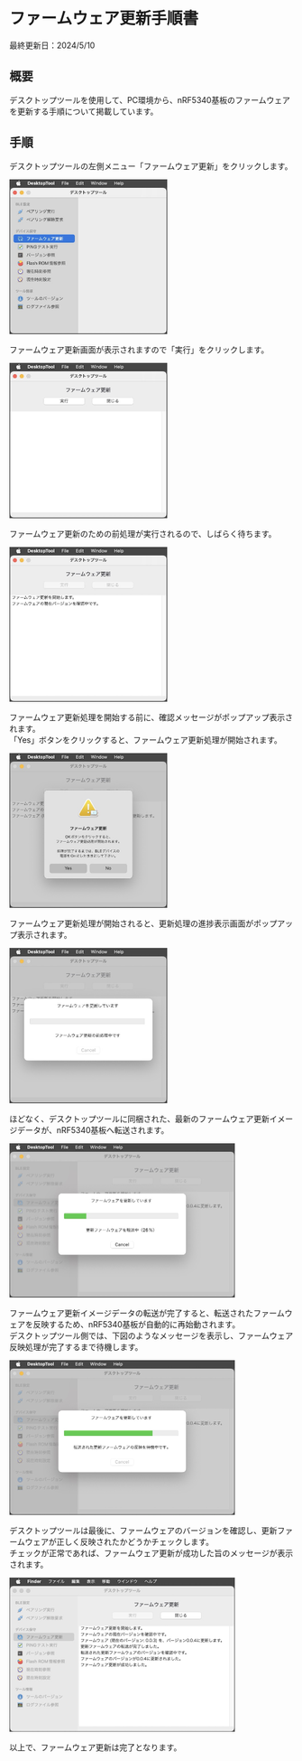 # ファームウェア更新手順書

最終更新日：2024/5/10

## 概要

デスクトップツールを使用して、PC環境から、nRF5340基板のファームウェアを更新する手順について掲載しています。

## 手順

デスクトップツールの左側メニュー「ファームウェア更新」をクリックします。

<img src="images/FWUPDATE_01.jpg" width="280">

ファームウェア更新画面が表示されますので「実行」をクリックします。

<img src="images/FWUPDATE_02.jpg" width="280">

ファームウェア更新のための前処理が実行されるので、しばらく待ちます。

<img src="images/FWUPDATE_03.jpg" width="280">

ファームウェア更新処理を開始する前に、確認メッセージがポップアップ表示されます。<br>
「Yes」ボタンをクリックすると、ファームウェア更新処理が開始されます。

<img src="images/FWUPDATE_04.jpg" width="280">

ファームウェア更新処理が開始されると、更新処理の進捗表示画面がポップアップ表示されます。

<img src="images/FWUPDATE_05.jpg" width="280">

ほどなく、デスクトップツールに同梱された、最新のファームウェア更新イメージデータが、nRF5340基板へ転送されます。

<img src="images/FWUPDATE_06.jpg" width="400">

ファームウェア更新イメージデータの転送が完了すると、転送されたファームウェアを反映するため、nRF5340基板が自動的に再始動されます。<br>
デスクトップツール側では、下図のようなメッセージを表示し、ファームウェア反映処理が完了するまで待機します。

<img src="images/FWUPDATE_07.jpg" width="400">

デスクトップツールは最後に、ファームウェアのバージョンを確認し、更新ファームウェアが正しく反映されたかどうかチェックします。<br>
チェックが正常であれば、ファームウェア更新が成功した旨のメッセージが表示されます。

<img src="images/FWUPDATE_08.jpg" width="400">

以上で、ファームウェア更新は完了となります。
